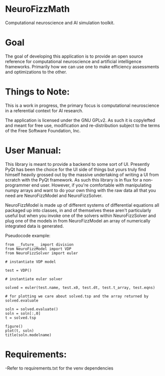 NeuroFizzMath
=============

Computational neuroscience and AI simulation toolkit.

Goal
=============

The goal of developing this application is to provide an open source reference for computational neuroscience and artificial intelligence frameworks. Primarily how we can use one to
make efficiency assessments and optimizations to the other.

Things to Note:
=============

This is a work in progress, the primary focus is computational neuroscience in a referential context for AI research.

The application is licensed under the GNU GPLv2. As such it is copylefted and meant for free use, modification and re-distribution subject to the terms of the Free Software Foundation,
Inc.

User Manual:
=============

This library is meant to provide a backend to some sort of UI. Presently PyQt has been the choice for the UI side of things but yours truly find himself heavily grossed out by the massive
undertaking of writing a UI from scratch with the PyQt framework. As such this library is in flux for a non-programmer end user. However, if you're comfortable with manipulating numpy
arrays and want to do your own thing with the raw data all that you need are NeuroFizzModel and NeuroFizzSolver.

NeuroFizzModel is made up of different systems of differential equations all packaged up into classes, in and of themselves these aren't particularly useful but when you invoke one of the
solvers within NeuroFizzSolver and plug one of the models in from NeuroFizzModel an array of numerically integrated data is generated.

Pseudocode example:

    from __future__ import division
    from NeuroFizzModel import VDP
    from NeuroFizzSolver import euler

    # instantiate VDP model

    test = VDP()

    # instantiate euler solver

    solved = euler(test.name, test.x0, test.dt, test.t_array, test.eqns)

    # for plotting we care about solved.tsp and the array returned by solved.evaluate

    soln = solved.evaluate()
    soln = soln[:,0]
    t = solved.tsp

    figure()
    plot(t, soln)
    title(soln.modelname)

Requirements:
=============
-Refer to requirements.txt for the venv dependencies